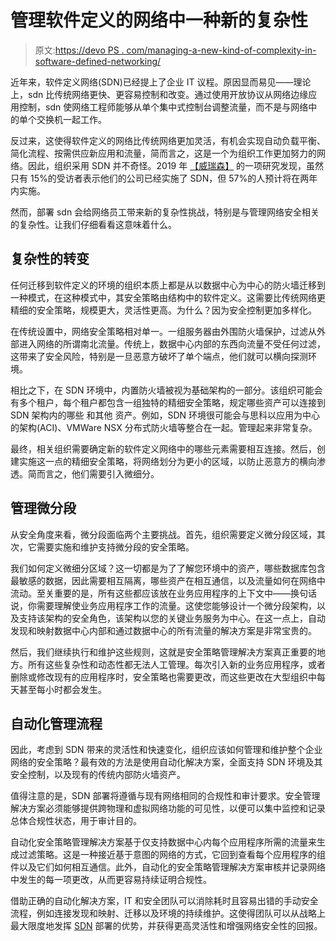 # 管理软件定义的网络中一种新的复杂性

> 原文:[https://devo PS . com/managing-a-new-kind-of-complexity-in-software-defined-networking/](https://devops.com/managing-a-new-kind-of-complexity-in-software-defined-networking/)

近年来，软件定义网络(SDN)已经提上了企业 IT 议程。原因显而易见——理论上，sdn 比传统网络更快、更容易控制和改变。通过使用开放协议从网络边缘应用控制，sdn 使网络工程师能够从单个集中式控制台调整流量，而不是与网络中的单个交换机一起工作。

反过来，这使得软件定义的网络比传统网络更加灵活，有机会实现自动负载平衡、简化流程、按需供应新应用和流量，简而言之，这是一个为组织工作更加努力的网络。因此，组织采用 SDN 并不奇怪。2019 年 [【威瑞森】](https://enterprise.verizon.com/resources/reports/sdn-adoption/) 的一项研究发现，虽然只有 15%的受访者表示他们的公司已经实施了 SDN，但 57%的人预计将在两年内实施。

然而，部署 sdn 会给网络员工带来新的复杂性挑战，特别是与管理网络安全相关的复杂性。让我们仔细看看这意味着什么。

## **复杂性的转变**

任何迁移到软件定义的环境的组织本质上都是从以数据中心为中心的防火墙迁移到一种模式，在这种模式中，其安全策略由结构中的软件定义。这需要比传统网络更精细的安全策略，规模更大，灵活性更高。为什么？因为安全控制更加多样化。

在传统设置中，网络安全策略相对单一。一组服务器由外围防火墙保护，过滤从外部进入网络的所谓南北流量。传统上，数据中心内部的东西向流量不受任何过滤，这带来了安全风险，特别是一旦恶意方破坏了单个端点，他们就可以横向探测环境。

相比之下，在 SDN 环境中，内置防火墙被视为基础架构的一部分。该组织可能会有多个租户，每个租户都包含一组独特的精细安全策略，规定哪些资产可以连接到 SDN 架构内的哪些 和其他 资产。例如，SDN 环境很可能会与思科以应用为中心的架构(ACI)、VMWare NSX 分布式防火墙等整合在一起。管理起来非常复杂。

最终，相关组织需要确定新的软件定义网络中的哪些元素需要相互连接。然后，创建实施这一点的精细安全策略，将网络划分为更小的区域，以防止恶意方的横向渗透。简而言之，他们需要引入微细分。

## **管理微分段**

从安全角度来看，微分段面临两个主要挑战。首先，组织需要定义微分段区域，其次，它需要实施和维护支持微分段的安全策略。

我们如何定义微细分区域？这一切都是为了了解您环境中的资产，哪些数据库包含最敏感的数据，因此需要相互隔离，哪些资产在相互通信，以及流量如何在网络中流动。至关重要的是，所有这些都应该放在业务应用程序的上下文中——换句话说，你需要理解使业务应用程序工作的流量。这使您能够设计一个微分段架构，以及支持该架构的安全角色，该架构以您的关键业务服务为中心。在这一点上，自动发现和映射数据中心内部和通过数据中心的所有流量的解决方案是非常宝贵的。

然后，我们继续执行和维护这些规则，这就是安全策略管理解决方案真正重要的地方。所有这些复杂性和动态性都无法人工管理。每次引入新的业务应用程序，或者删除或修改现有的应用程序时，安全策略也需要更改，而这些更改在大型组织中每天甚至每小时都会发生。

## **自动化管理流程**

因此，考虑到 SDN 带来的灵活性和快速变化，组织应该如何管理和维护整个企业网络的安全策略？最有效的方法是使用自动化解决方案，全面支持 SDN 环境及其安全控制，以及现有的传统内部防火墙资产。

值得注意的是，SDN 部署将遵循与现有网络相同的合规性和审计要求。安全管理解决方案必须能够提供跨物理和虚拟网络功能的可见性，以便可以集中监控和记录总体合规性状态，用于审计目的。

自动化安全策略管理解决方案基于仅支持数据中心内每个应用程序所需的流量来生成过滤策略。这是一种接近基于意图的网络的方式，它回到查看每个应用程序的组件以及它们如何相互通信。此外，自动化的安全策略管理解决方案审核并记录网络中发生的每一项更改，从而更容易持续证明合规性。

借助正确的自动化解决方案，IT 和安全团队可以消除耗时且容易出错的手动安全流程，例如连接发现和映射、迁移以及环境的持续维护。这使得团队可以从战略上最大限度地发挥 [SDN](https://devops.com/why-sdns-hot-streak-continues-in-2020/) 部署的优势，并获得更高灵活性和增强网络安全性的回报。